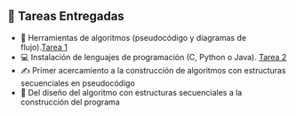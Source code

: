 ## 📘 **Tareas Entregadas**

- 🧮 Herramientas de algoritmos (pseudocódigo y diagramas de flujo).[Tarea 1](Naranjo_Pilar.Informe1.pdf)
- 💻 Instalación de lenguajes de programación (C, Python o Java). [Tarea 2](Naranjo.Pilar_FundamentosdeAlgoritmosyProgramas.pdf)
- ✍️ Primer acercamiento a la construcción de algoritmos con estructuras secuenciales en pseudocódigo  
- 🔧 Del diseño del algoritmo con estructuras secuenciales a la construcción del programa  
